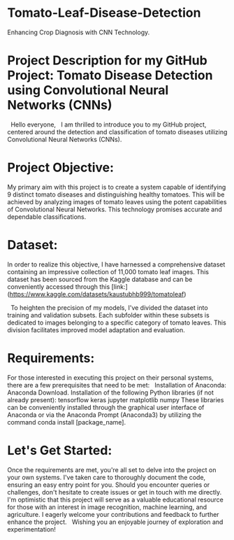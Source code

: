 # Tomato-Leaf-Disease-Detection
Enhancing Crop Diagnosis with CNN Technology.

# Project Description for my GitHub Project: Tomato Disease Detection using Convolutional Neural Networks (CNNs)
 
Hello everyone,
 
I am thrilled to introduce you to my GitHub project, centered around the detection and classification of tomato diseases utilizing Convolutional Neural Networks (CNNs).
 
# Project Objective:
My primary aim with this project is to create a system capable of identifying 9 distinct tomato diseases and distinguishing healthy tomatoes. This will be achieved by analyzing images of tomato leaves using the potent capabilities of Convolutional Neural Networks. This technology promises accurate and dependable classifications.
 
# Dataset:
In order to realize this objective, I have harnessed a comprehensive dataset containing an impressive collection of 11,000 tomato leaf images. This dataset has been sourced from the Kaggle database and can be conveniently accessed through this [link:] (https://www.kaggle.com/datasets/kaustubhb999/tomatoleaf) 

 
To heighten the precision of my models, I've divided the dataset into training and validation subsets. Each subfolder within these subsets is dedicated to images belonging to a specific category of tomato leaves. This division facilitates improved model adaptation and evaluation.
 
# Requirements:
For those interested in executing this project on their personal systems, there are a few prerequisites that need to be met:
 
Installation of Anaconda: Anaconda Download.
Installation of the following Python libraries (if not already present):
tensorflow
keras
jupyter
matplotlib
numpy
These libraries can be conveniently installed through the graphical user interface of Anaconda or via the Anaconda Prompt (Anaconda3) by utilizing the command conda install [package_name].
 
# Let's Get Started:
Once the requirements are met, you're all set to delve into the project on your own systems. I've taken care to thoroughly document the code, ensuring an easy entry point for you. Should you encounter queries or challenges, don't hesitate to create issues or get in touch with me directly.
 
I'm optimistic that this project will serve as a valuable educational resource for those with an interest in image recognition, machine learning, and agriculture. I eagerly welcome your contributions and feedback to further enhance the project.
 
Wishing you an enjoyable journey of exploration and experimentation!
